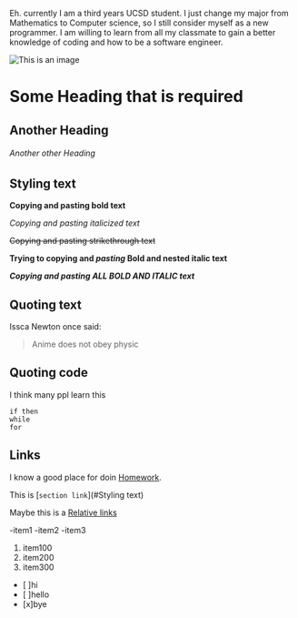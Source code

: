 Eh. currently I am a third years UCSD student. I just change my major from Mathematics to Computer science, so I still consider myself as a new programmer. I am willing to learn from all my classmate to gain a better knowledge of coding and how to be a software engineer.

![This is an image](https://www.credit.com/blog/wp-content/uploads/2015/02/free-credit-scores-confusion.jpg)

# Some Heading that is required
## Another Heading
###### Another other Heading

## Styling text

**Copying and pasting bold text**

_Copying and pasting italicized text_

~~Copying and pasting strikethrough text~~

**Trying to copying and _pasting_ Bold and nested italic text**

***Copying and pasting ALL BOLD AND ITALIC text***

## Quoting text

Issca Newton once said:
>Anime does not obey physic

## Quoting code

I think many ppl learn this
```
if then
while
for
```

## Links

I know a good place for doin [Homework](https://www.google.com/).

This is [`section link`](#Styling text)

Maybe this is a [Relative links](/main/README)

-item1
-item2
-item3
1. item100
2. item200
3. item300
- [ ]hi
- [ ]hello
- [x]bye
